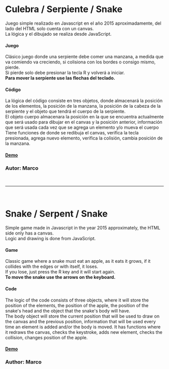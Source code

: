 # Culebra / Serpiente / Snake

Juego simple realizado en Javascript en el año 2015 aproximadamente, del lado del HTML solo cuenta con un canvas. <br>
La lógica y el dibujado se realiza desde JavaScript.

#### Juego
Clásico juego donde una serpiente debe comer una manzana, a medida que va comiendo va creciendo, si colisiona con los bordes o consigo mismo, pierde. <br>
Si pierde solo debe presionar la tecla R y volverá a iniciar. <br>
__Para mover la serpiente use las flechas del teclado.__

#### Código
La lógica del código consiste en tres objetos, donde almacenará la posición de los elementos, la posición de la manzana, la posición de la cabeza de la serpiente y el objeto que tendrá el cuerpo de la serpiente. <br>
El objeto cuerpo almacenara la posición en la que se encuentra actualmente que será usado para dibujar en el canvas y la posición anterior, información que será usada cada vez que se agrega un elemento y/o mueva el cuerpo <br>
Tiene funciones de donde se redibuja el canvas, verifica la tecla presionada, agrega nuevo elemento, verifica la colisión, cambia posición de la manzana.

#### [Demo](http://marco90v.github.io/culebra/)

### Autor: Marco

<br>
<hr />
<br>

# Snake / Serpent / Snake

Simple game made in Javascript in the year 2015 approximately, the HTML side only has a canvas. <br>
Logic and drawing is done from JavaScript.

#### Game
Classic game where a snake must eat an apple, as it eats it grows, if it collides with the edges or with itself, it loses. <br>
If you lose, just press the R key and it will start again. <br>
__To move the snake use the arrows on the keyboard.__

#### Code
The logic of the code consists of three objects, where it will store the position of the elements, the position of the apple, the position of the snake's head and the object that the snake's body will have. <br>
The body object will store the current position that will be used to draw on the canvas and the previous position, information that will be used every time an element is added and/or the body is moved.
It has functions where it redraws the canvas, checks the keystroke, adds new element, checks the collision, changes position of the apple.

#### [Demo](http://marco90v.github.io/culebra/)

### Author: Marco


